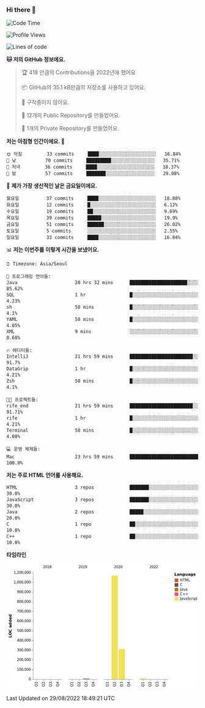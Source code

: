 ### Hi there 👋

<!--
**otm0937/otm0937** is a ✨ _special_ ✨ repository because its `README.md` (this file) appears on your GitHub profile.

Here are some ideas to get you started:

- 🔭 I’m currently working on ...
- 🌱 I’m currently learning ...
- 👯 I’m looking to collaborate on ...
- 🤔 I’m looking for help with ...
- 💬 Ask me about ...
- 📫 How to reach me: ...
- 😄 Pronouns: ...
- ⚡ Fun fact: ...
-->

  <!--START_SECTION:waka-->
![Code Time](http://img.shields.io/badge/Code%20Time-371%20hrs%2057%20mins-blue)

![Profile Views](http://img.shields.io/badge/Profile%20Views-0-blue)

![Lines of code](https://img.shields.io/badge/%EC%A0%80%EB%8A%94%20%EC%97%AC%ED%83%9C%EA%B9%8C%EC%A7%80%20-1%20Million%20%EC%A4%84%EC%9D%98%20%EC%BD%94%EB%93%9C%EB%A5%BC%20%EC%9E%91%EC%84%B1%ED%96%88%EC%96%B4%EC%9A%94.-blue)

**🐱 저의 GitHub 정보에요.** 

> 🏆 418 만큼의 Contributions을 2022년에 했어요
 > 
> 📦 GitHub의 35.1 kB만큼의 저장소를 사용하고 있어요. 
 > 
> 🚫 구직중이지 않아요.
 > 
> 📜 12개의 Public Repository를 만들었어요. 
 > 
> 🔑 1개의 Private Repository를 만들었어요. 
 > 
**저는 아침형 인간이에요. 🐤** 

```text
🌞 아침         33 commits     ████░░░░░░░░░░░░░░░░░░░░░   16.84% 
🌆 낮　         70 commits     █████████░░░░░░░░░░░░░░░░   35.71% 
🌃 저녁         36 commits     ████░░░░░░░░░░░░░░░░░░░░░   18.37% 
🌙 밤　         57 commits     ███████░░░░░░░░░░░░░░░░░░   29.08%

```
📅 **제가 가장 생산적인 날은 금요일이에요.** 

```text
월요일          37 commits     ████░░░░░░░░░░░░░░░░░░░░░   18.88% 
화요일          12 commits     █░░░░░░░░░░░░░░░░░░░░░░░░   6.12% 
수요일          19 commits     ██░░░░░░░░░░░░░░░░░░░░░░░   9.69% 
목요일          39 commits     █████░░░░░░░░░░░░░░░░░░░░   19.9% 
금요일          51 commits     ██████░░░░░░░░░░░░░░░░░░░   26.02% 
토요일          5 commits      ░░░░░░░░░░░░░░░░░░░░░░░░░   2.55% 
일요일          33 commits     ████░░░░░░░░░░░░░░░░░░░░░   16.84%

```


📊 **저는 이번주를 이렇게 시간을 보냈어요.** 

```text
⌚︎ Timezone: Asia/Seoul

💬 프로그래밍 언어들: 
Java                     20 hrs 32 mins      █████████████████████░░░░   85.62% 
SQL                      1 hr                █░░░░░░░░░░░░░░░░░░░░░░░░   4.23% 
sh                       58 mins             █░░░░░░░░░░░░░░░░░░░░░░░░   4.1% 
YAML                     58 mins             █░░░░░░░░░░░░░░░░░░░░░░░░   4.05% 
XML                      9 mins              ░░░░░░░░░░░░░░░░░░░░░░░░░   0.68%

🔥 에디터들: 
IntelliJ                 21 hrs 59 mins      ███████████████████████░░   91.7% 
DataGrip                 1 hr                █░░░░░░░░░░░░░░░░░░░░░░░░   4.21% 
Zsh                      58 mins             █░░░░░░░░░░░░░░░░░░░░░░░░   4.1%

🐱‍💻 프로젝트들: 
rife_end                 21 hrs 59 mins      ███████████████████████░░   91.71% 
rife                     1 hr                █░░░░░░░░░░░░░░░░░░░░░░░░   4.21% 
Terminal                 58 mins             █░░░░░░░░░░░░░░░░░░░░░░░░   4.08%

💻 운영 체제들: 
Mac                      23 hrs 59 mins      █████████████████████████   100.0%

```

**저는 주로 HTML 언어를 사용해요.** 

```text
HTML                     3 repos             ███████░░░░░░░░░░░░░░░░░░   30.0% 
JavaScript               3 repos             ███████░░░░░░░░░░░░░░░░░░   30.0% 
Java                     2 repos             █████░░░░░░░░░░░░░░░░░░░░   20.0% 
C                        1 repo              ██░░░░░░░░░░░░░░░░░░░░░░░   10.0% 
C++                      1 repo              ██░░░░░░░░░░░░░░░░░░░░░░░   10.0%

```


**타임라인**

![Chart not found](https://raw.githubusercontent.com/otm0937/otm0937/main/charts/bar_graph.png) 


 Last Updated on 29/08/2022 18:49:21 UTC
<!--END_SECTION:waka-->
